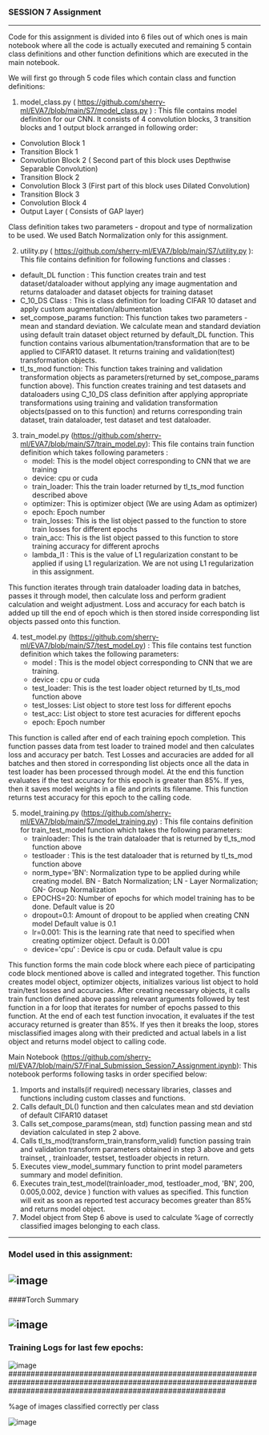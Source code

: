 ### SESSION 7 Assignment
------------------------------------------------------------------------------------------------------------------------------------------------------------------------------


Code for this assignment is divided into 6 files out of which ones is main notebook where all the code is actually executed and remaining 5 contain class definitions and other function definitions which are executed in the main notebook.

We will first go through 5 code files which contain class and function definitions:

1) model_class.py ( https://github.com/sherry-ml/EVA7/blob/main/S7/model_class.py ) : This file contains model definition for our CNN. It consists of 4 convolution blocks, 3 transition blocks and 1 output block arranged in following order:
  - Convolution Block 1
  - Transition Block 1
  - Convolution Block 2 ( Second part of this block uses Depthwise Separable Convolution)
  - Transition Block 2
  - Convolution Block 3 (First part of this block uses Dilated Convolution)
  - Transition Block 3 
  - Convolution Block 4
  - Output Layer ( Consists of GAP layer)
  
  Class definition takes two parameters - dropout and type of normalization to be used. We used Batch Normalization only for this assignment.
 
 2) utility.py ( https://github.com/sherry-ml/EVA7/blob/main/S7/utility.py ): This file contains definition for following functions and classes :
  - default_DL function : This function creates train and test dataset/dataloader without applying any image augmentation and returns dataloader and dataset objects for training dataset
  -  C_10_DS Class : This is class definition for loading CIFAR 10 dataset and apply custom augmentation/albumentation
  -  set_compose_params function: This function takes two parameters - mean and standard deviation. We calculate mean and standard deviation using default train dataset object returned by default_DL function. This function contains various albumentation/transformation that are to be applied to CIFAR10 dataset. It returns training and validation(test) transformation objects.
  -  tl_ts_mod function: This function takes  training and validation transformation objects as parameters(returned by set_compose_params function above). This function creates training and test datasets and dataloaders using C_10_DS class definition after applying appropriate transformations using training and validation transformation objects(passed on to this function) and returns corresponding train dataset, train dataloader, test dataset and test dataloader.

3) train_model.py (https://github.com/sherry-ml/EVA7/blob/main/S7/train_model.py): This file contains train function definition which takes following parameters : 
    - model: This is the model object corresponding to CNN that we are training
    - device: cpu or cuda
    - train_loader: This the train loader returned by tl_ts_mod function described above
    - optimizer: This is optimizer object (We are using Adam as optimizer)
    - epoch: Epoch number
    - train_losses: This is the list object passed to the function to store train losses for different epochs
    - train_acc: This is the list object passed to this function to store training accuracy for different aprochs
    - lambda_l1 : This is the value of L1 regularization constant to be applied if using L1 regularization. We are not using L1 regularization in this assignment. 

This function iterates through train dataloader loading data in batches, passes it through model, then calculate loss and perform gradient calculation and weight adjustment. Loss and accuracy for each batch is added up till the end of epoch which is then stored inside corresponding list objects passed onto this function.
   
4) test_model.py (https://github.com/sherry-ml/EVA7/blob/main/S7/test_model.py) : This file contains test function definition which takes the following parameters:
    - model : This is the model object corresponding to CNN that we are training.
    - device : cpu or cuda
    - test_loader: This is the test loader object returned by tl_ts_mod function above
    - test_losses: List object to store test loss for different epochs
    - test_acc: List object to store test acuracies for different epochs
    - epoch: Epoch number


This function is called after end of each training epoch completion. This function passes data from test loader to trained model and then calculates loss and accuracy per batch. Test Losses and accuracies are added for all batches and then stored in corresponding list objects once all the data in test loader has been processed through model. At the end this function evaluates if the test accuracy for this epoch is greater than 85%. If yes, then it saves model weights in a file and prints its filename. This function returns test accuracy for this epoch to the calling code.

5) model_training.py (https://github.com/sherry-ml/EVA7/blob/main/S7/model_training.py) : This file contains definition for train_test_model function which takes the following parameters:
    - trainloader: This is the train dataloader that is returned by tl_ts_mod function above
    - testloader : This is the test dataloader that is returned by tl_ts_mod function above
    - norm_type='BN': Normalization type to be applied during while creating model. BN - Batch Normalization; LN - Layer Normalization; GN- Group Normalization
    - EPOCHS=20: Number of epochs for which model training has to be done. Default value is 20
    - dropout=0.1: Amount of dropout to be applied when creating CNN model Default value is 0.1
    - lr=0.001: This is the learning rate that need to specified when creating optimizer object. Default is 0.001
    - device='cpu' : Device is cpu or cuda. Default value is cpu


This function forms the main code block where each piece of participating code block mentioned above is called and integrated together. This function creates model object, optimizer objects, initializes various list object to hold train/test losses and accuracies. After creating necessary objects, it calls train function defined above passing relevant arguments followed by test function in a for loop that iterates for number of epochs passed to this function. At the end of each test function invocation, it evaluates if the test accuracy returned is greater than 85%. If yes then it breaks the loop, stores misclassified images along with their predicted and actual labels in a list object and returns model object to calling code.

Main Notebook (https://github.com/sherry-ml/EVA7/blob/main/S7/Final_Submission_Session7_Assignment.ipynb): This notebook performs following tasks in order specified below:
1) Imports and installs(if required) necessary libraries, classes and functions including custom classes and functions.
2) Calls default_DL() function and then calculates mean and std deviation of default CIFAR10 dataset
3) Calls set_compose_params(mean, std) function passing mean and std deviation calculated in step 2 above.
4) Calls tl_ts_mod(transform_train,transform_valid) function passing train and validation transform parameters obtained in step 3 above and gets trainset, , trainloader, testset, testloader objects in return.
5) Executes view_model_summary function to print model parameters summary and model definition.
6) Executes train_test_model(trainloader_mod, testloader_mod, 'BN', 200, 0.005,0.002, device ) function with values as specified. This function will exit as soon as reported test accuracy becomes greater than 85% and returns model object.
7) Model object from Step 6 above is used to calculate %age of correctly classified images belonging to each class.

--------------------------------------------------------------------------------------------------------------------------------

### Model used in this assignment:
![image](https://user-images.githubusercontent.com/67177106/141820023-e854ea4a-b575-437c-b004-0e83dbe51444.png)
---------------------------------------------------------------------------------------------------------------------------
####Torch Summary

![image](https://user-images.githubusercontent.com/67177106/141820388-b208f864-361e-429b-be55-a80e712fc84c.png)
-----------------------------------------------------------------------------------------------------------------------

### Training Logs for last few epochs:

![image](https://user-images.githubusercontent.com/67177106/141820621-b62462f9-e6dd-4dc4-a930-6d2e08fe7570.png)
#################################################################################################################################################################

%age of images classified correctly per class

![image](https://user-images.githubusercontent.com/67177106/141820710-e53e575b-cd66-4705-8841-e3632780dadd.png)
